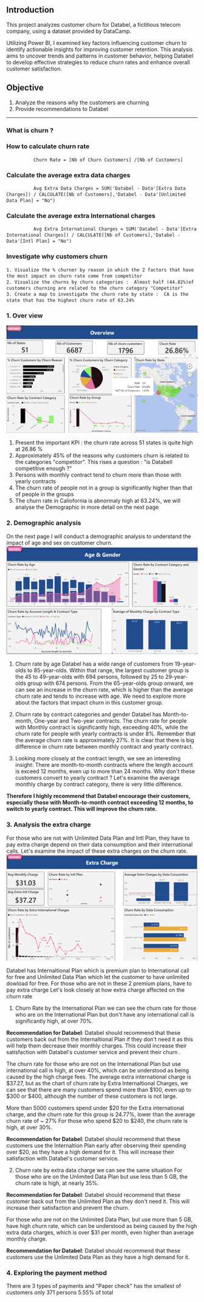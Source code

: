 ## Introduction 

This project analyzes customer churn for Databel, a fictitious telecom company, using a dataset provided by DataCamp. 

Utilizing Power BI, I examined key factors influencing customer churn to identify actionable insights for improving customer retention. 
This analysis aims to uncover trends and patterns in customer behavior, helping Databel to develop effective strategies to reduce churn rates and enhance overall customer satisfaction.

## Objective 
1. Analyze the reasons why the customers are churning
2. Provide recommendations to Databel 
____
### What is churn ?

### How to calculate churn rate 

              Churn Rate = [Nb of Churn Customers] /[Nb of Customers]
              
### Calculate the average extra data charges 

              Avg Extra Data Charges = SUM('Databel - Data'[Extra Data Charges]) / CALCULATE([Nb of Customers],'Databel - Data'[Unlimited Data Plan] = "No")

### Calculate the average extra International charges 

              Avg Extra International Charges = SUM('Databel - Data'[Extra International Charges]) / CALCULATE([Nb of Customers],'Databel - Data'[Intl Plan] = "No")
              
### Investigate why customers churn 
    1. Visualize the % churner by reason in which the 2 factors that have the most impact on churn rate come from competitor 
    2. Visualize the churns by churn categories :  Almost half (44.82%)of customers churning are related to the churn category "Competitor"
    3. Create a map to investigate the churn rate by state :  CA is the state that has the highest churn rate of 63.24% 

### 1. Over view 
![alt text](https://github.com/Tsubame88/DataAnalyst_PowerBI_CustomerChurn/blob/main/Screenshot_Overview.png)
1. Present the important KPI : the churn rate across 51 states is quite high at 26.86 %
2. Approximately 45% of the reasons why customers churn is related to the categories "competitor". This rises a question : "is Databell competitive enough ?"
3. Persons with monthly contract tend to churn more than those with yearly contracts
4. The churn rate of people not in a group is significantly higher than that of people in the groups
5. The churn rate in Caliofornia is abnormaly high at 63.24%, we will analyse the Demographic in more detail on the next page

### 2. Demographic analysis
On the next page I will conduct a demographic analysis to understand the impact of age and sex on customer churn.
![alt text](https://github.com/Tsubame88/DataAnalyst_PowerBI_CustomerChurn/blob/main/Screenshot_Demography.png)

1. Churn rate by age
   Databel has a wide range of customers from 19-year-olds to 85-year-olds. Within that range, the largest customer group is the 45 to 49-year-olds with 694 persons, followed by 25 to 29-year-olds group with 674 persons. 
From the 65-year-olds group onward, we can see an increase in the churn rate, which is higher than the average churn rate and tends to increase with age. 
We need to explore more about the factors that impact churn in this customer group.

2. Churn rate by contract categories and gender
Databel has Month-to-month, One-year and Two-year contracts. The churn rate for people with Monthly contract is significantly high, exceeding 40%, while the churn rate for people with yearly contracts is under 8%. Remember that the average churn rate is approximately 27%. It is clear that there is big difference in churn rate between monthly contract and yearly contract.

3. Looking more closely at the contract length, we see an interesting insight: There are month-to-month contracts where the length account is exceed 12 months, even up to more than 24 months. 
Why don't these customers convert to yearly contract ? Let's examine the average monthly charge by contract category, there is very little difference. 

**Therefore I highly recommend that Databel encourage their customers, especially those with Month-to-month contract exceeding 12 months, to switch to yearly contract. This will improve the churn rate.**

       
### 3. Analysis the extra charge 

For those who are not with Unlimited Data Plan and Intl Plan, they have to pay extra charge depend on their data consumption and their international calls. Let's examine the impact of these extra charges on the churn rate.
![alt text](https://github.com/Tsubame88/DataAnalyst_PowerBI_CustomerChurn/blob/main/Screenshot_Extracharge.png)

Databel has Internaltional Plan which is premium plan to International call for free and Unlimited Data Plan which let the customer to have unlimited dowload for free.
For those who are not in these 2 premium plans, have to pay extra charge 
Let's look closely at how extra charge affected on the churn rate

1. Churn Rate by the International Plan
we can see the churn rate for those who are on the International Plan but don't have any international call is significantly high, at over 70%.

**Recommendation for Databel**: Databel should recommend that these customers back out from the Internaltional Plan if they don't need it as this will help them decrease their monthly charges. This could increase their satisfaction with Databel's customer service and prevent their churn . 

The churn rate for those who are not on the International Plan but use international call is high, at over 40%, which can be understood as being caused by the high charge fees.
The average extra international charge is $37.27, but as the chart of churn rate by Extra Internaltional Charges, we can see that there are many customers spend more than $100, even up to $300 or $400, although the number of these customers is not large. 

More than 5000 customers spend under $20 for the Extra international charge, and the churn rate for this group is 24.77%, lower than the average churn rate of ~ 27%
For those who spend $20 to $240, the churn rate is high, at over 30%. 

**Recommendation for Databel**: Databel should recommend that these customers use the Internaltion Plan early after observing their spending over $20, as they have a high demand for it. This will increase their satisfaction with Databel's customer service.   

2. Churn rate by extra data charge
we can see the same situation
For those who are on the Unlimited Data Plan but use less than 5 GB, the churn rate is high, at nearly 35%.

**Recommendation for Databel**: Databel should recommend that these customer back out from the Unlimited Plan as they don't need it. This will increase their satisfaction and prevent the churn.

For those who are not on the Unlimited Data Plan, but use more than 5 GB, have high churn rate, which can be understood as being caused by the high extra data charges, which is over $31 per month, even higher than average monthly charge. 

**Recommendation for Databel**: Databel should recommend that these customers use the Unlimited Data Plan as they have a high demand for it. 



### 4. Exploring the payment method 
There are 3 types of payments and "Paper check" has the smallest of customers only 371 persons 5.55% of total 









